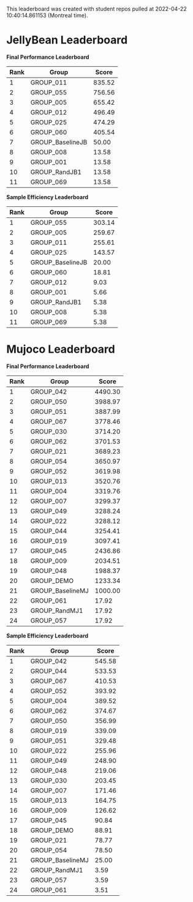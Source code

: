 This leaderboard was created with student repos pulled at 2022-04-22 10:40:14.861153 (Montreal time).


# JellyBean Leaderboard

**Final Performance Leaderboard**

|Rank      |Group     |Score     |
|----------|----------|----------|
|1      |GROUP_011     |835.52     |
|2      |GROUP_055     |756.56     |
|3      |GROUP_005     |655.42     |
|4      |GROUP_012     |496.49     |
|5      |GROUP_025     |474.29     |
|6      |GROUP_060     |405.54     |
|7      |GROUP_BaselineJB     |50.00     |
|8      |GROUP_008     |13.58     |
|9      |GROUP_001     |13.58     |
|10      |GROUP_RandJB1     |13.58     |
|11      |GROUP_069     |13.58     |


**Sample Efficiency Leaderboard**

|Rank      |Group     |Score     |
|----------|----------|----------|
|1      |GROUP_055     |303.14     |
|2      |GROUP_005     |259.67     |
|3      |GROUP_011     |255.61     |
|4      |GROUP_025     |143.57     |
|5      |GROUP_BaselineJB     |20.00     |
|6      |GROUP_060     |18.81     |
|7      |GROUP_012     |9.03     |
|8      |GROUP_001     |5.66     |
|9      |GROUP_RandJB1     |5.38     |
|10      |GROUP_008     |5.38     |
|11      |GROUP_069     |5.38     |


# Mujoco Leaderboard

**Final Performance Leaderboard**

|Rank      |Group     |Score     |
|----------|----------|----------|
|1      |GROUP_042     |4490.30     |
|2      |GROUP_050     |3988.97     |
|3      |GROUP_051     |3887.99     |
|4      |GROUP_067     |3778.46     |
|5      |GROUP_030     |3714.20     |
|6      |GROUP_062     |3701.53     |
|7      |GROUP_021     |3689.23     |
|8      |GROUP_054     |3650.97     |
|9      |GROUP_052     |3619.98     |
|10      |GROUP_013     |3520.76     |
|11      |GROUP_004     |3319.76     |
|12      |GROUP_007     |3299.37     |
|13      |GROUP_049     |3288.24     |
|14      |GROUP_022     |3288.12     |
|15      |GROUP_044     |3254.41     |
|16      |GROUP_019     |3097.41     |
|17      |GROUP_045     |2436.86     |
|18      |GROUP_009     |2034.51     |
|19      |GROUP_048     |1988.37     |
|20      |GROUP_DEMO     |1233.34     |
|21      |GROUP_BaselineMJ     |1000.00     |
|22      |GROUP_061     |17.92     |
|23      |GROUP_RandMJ1     |17.92     |
|24      |GROUP_057     |17.92     |


**Sample Efficiency Leaderboard**

|Rank      |Group     |Score     |
|----------|----------|----------|
|1      |GROUP_042     |545.58     |
|2      |GROUP_044     |533.53     |
|3      |GROUP_067     |410.53     |
|4      |GROUP_052     |393.92     |
|5      |GROUP_004     |389.52     |
|6      |GROUP_062     |374.67     |
|7      |GROUP_050     |356.99     |
|8      |GROUP_019     |339.09     |
|9      |GROUP_051     |329.48     |
|10      |GROUP_022     |255.96     |
|11      |GROUP_049     |248.90     |
|12      |GROUP_048     |219.06     |
|13      |GROUP_030     |203.45     |
|14      |GROUP_007     |171.46     |
|15      |GROUP_013     |164.75     |
|16      |GROUP_009     |126.62     |
|17      |GROUP_045     |90.84     |
|18      |GROUP_DEMO     |88.91     |
|19      |GROUP_021     |78.77     |
|20      |GROUP_054     |78.50     |
|21      |GROUP_BaselineMJ     |25.00     |
|22      |GROUP_RandMJ1     |3.59     |
|23      |GROUP_057     |3.59     |
|24      |GROUP_061     |3.51     |


